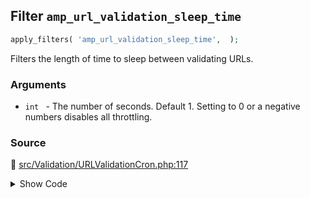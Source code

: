 ## Filter `amp_url_validation_sleep_time`

```php
apply_filters( 'amp_url_validation_sleep_time',  );
```

Filters the length of time to sleep between validating URLs.

### Arguments

* `int ` - The number of seconds. Default 1. Setting to 0 or a negative numbers disables all throttling.

### Source

:link: [src/Validation/URLValidationCron.php:117](/src/Validation/URLValidationCron.php#L117)

<details>
<summary>Show Code</summary>

```php
return max( (int) apply_filters( 'amp_url_validation_sleep_time', self::DEFAULT_SLEEP_TIME ), 0 );
```

</details>

